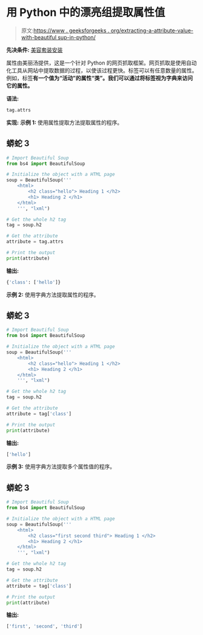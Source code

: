 # 用 Python 中的漂亮组提取属性值

> 原文:[https://www . geeksforgeeks . org/extracting-a-attribute-value-with-beautiful sup-in-python/](https://www.geeksforgeeks.org/extracting-an-attribute-value-with-beautifulsoup-in-python/)

**先决条件:** [美容套装安装](https://www.crummy.com/software/BeautifulSoup/bs4/doc/#installing-beautiful-soup)

属性由美丽汤提供，这是一个针对 Python 的网页抓取框架。网页抓取是使用自动化工具从网站中提取数据的过程，以使该过程更快。标签可以有任意数量的属性。例如，标签**有一个值为“活动”的属性“类”。我们可以通过将标签视为字典来访问它的属性。**

**语法:**

```py
tag.attrs

```

**实现:**
**示例 1:** 使用属性提取方法提取属性的程序。

## 蟒蛇 3

```py
# Import Beautiful Soup
from bs4 import BeautifulSoup

# Initialize the object with a HTML page
soup = BeautifulSoup('''
    <html>
        <h2 class="hello"> Heading 1 </h2>
        <h1> Heading 2 </h1>
    </html>
    ''', "lxml")

# Get the whole h2 tag
tag = soup.h2

# Get the attribute
attribute = tag.attrs

# Print the output
print(attribute)
```

**输出:**

```py
{'class': ['hello']}

```

**示例 2:** 使用字典方法提取属性的程序。

## 蟒蛇 3

```py
# Import Beautiful Soup
from bs4 import BeautifulSoup

# Initialize the object with a HTML page
soup = BeautifulSoup('''
    <html>
        <h2 class="hello"> Heading 1 </h2>
        <h1> Heading 2 </h1>
    </html>
    ''', "lxml")

# Get the whole h2 tag
tag = soup.h2

# Get the attribute
attribute = tag['class']

# Print the output
print(attribute)
```

**输出:**

```py
['hello']

```

**示例 3:** 使用字典方法提取多个属性值的程序。

## 蟒蛇 3

```py
# Import Beautiful Soup
from bs4 import BeautifulSoup

# Initialize the object with a HTML page
soup = BeautifulSoup('''
    <html>
        <h2 class="first second third"> Heading 1 </h2>
        <h1> Heading 2 </h1>
    </html>
    ''', "lxml")

# Get the whole h2 tag
tag = soup.h2

# Get the attribute
attribute = tag['class']

# Print the output
print(attribute)
```

**输出:**

```py
['first', 'second', 'third']

```